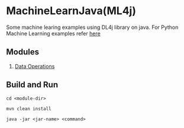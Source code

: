 # MachineLearnJava(ML4j)

Some machine learing examples using DL4j library on java.
For Python Machine Learning examples refer [here](https://github.com/abondar24/MachineLearnPython)

## Modules

1. [Data Operations](DataOperations/README.md)

## Build and Run
```
cd <module-dir>

mvn clean install

java -jar <jar-name> <command>
```
